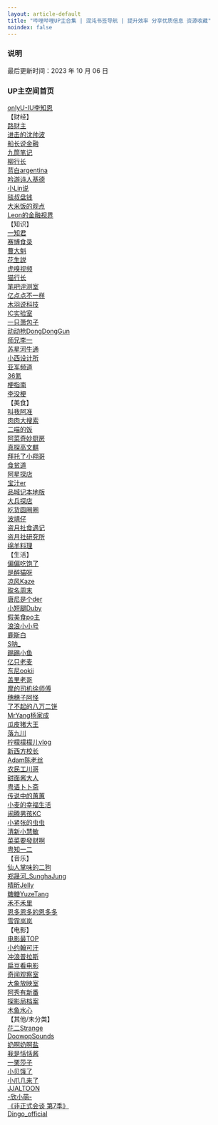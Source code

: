 ```yaml
---
layout: article-default
title: "哔哩哔哩UP主合集 | 混沌书签导航 | 提升效率 分享优质信息 资源收藏"
noindex: false
---
```


<article>
    <h3>说明</h3>
        最后更新时间：2023 年 10 月 06 日
    <h3>UP主空间首页</h3>
    <a target="_blank" rel="noopener nofollow noreferrer" href="https://space.bilibili.com/1280537847/video">onIyU-IU李知恩</a>
    <br>【财经】
    <br><a target="_blank" rel="noopener nofollow noreferrer" href="https://space.bilibili.com/10942353/video">路财主</a>
    <br><a target="_blank" rel="noopener nofollow noreferrer" href="https://space.bilibili.com/19201320/video">进击的沈帅波</a>
    <!-- <br><a target="_blank" rel="noopener nofollow noreferrer" href="https://space.bilibili.com/1368367331/video">一本政经说</a> -->
    <br><a target="_blank" rel="noopener nofollow noreferrer" href="https://space.bilibili.com/1447361032/video">船长说金融</a>
    <br><a target="_blank" rel="noopener nofollow noreferrer" href="https://space.bilibili.com/1652583818/video">九筒笔记</a>
    <br><a target="_blank" rel="noopener nofollow noreferrer" href="https://space.bilibili.com/23326926/video">柳行长</a>
    <br><a target="_blank" rel="noopener nofollow noreferrer" href="https://space.bilibili.com/432597324/video">蓝白argentina</a>
    <!-- <br><a target="_blank" rel="noopener nofollow noreferrer" href="https://space.bilibili.com/441193667/video">九边视频</a> -->
    <br><a target="_blank" rel="noopener nofollow noreferrer" href="https://space.bilibili.com/510856133/video">吟游诗人基德</a>
    <br><a target="_blank" rel="noopener nofollow noreferrer" href="https://space.bilibili.com/520819684/video">小Lin说</a>
    <br><a target="_blank" rel="noopener nofollow noreferrer" href="https://space.bilibili.com/628122353/video">毯叔盘钱</a>
    <br><a target="_blank" rel="noopener nofollow noreferrer" href="https://space.bilibili.com/668383032/video">大米饭的观点</a>
    <br><a target="_blank" rel="noopener nofollow noreferrer" href="https://space.bilibili.com/86888208/video">Leon的金融视界</a>
    <br>【知识】
    <br><a target="_blank" rel="noopener nofollow noreferrer" href="https://space.bilibili.com/1780540121/video">一知君</a>
    <br><a target="_blank" rel="noopener nofollow noreferrer" href="https://space.bilibili.com/1937308559/video">赛博食录</a>
    <br><a target="_blank" rel="noopener nofollow noreferrer" href="https://space.bilibili.com/1969444616/video">曹大魁</a>
    <br><a target="_blank" rel="noopener nofollow noreferrer" href="https://space.bilibili.com/25480023/video">花生説</a>
    <br><a target="_blank" rel="noopener nofollow noreferrer" href="https://space.bilibili.com/296399504/video">虎嗅视频</a>
    <br><a target="_blank" rel="noopener nofollow noreferrer" href="https://space.bilibili.com/351196172/video">猫行长</a>
    <br><a target="_blank" rel="noopener nofollow noreferrer" href="https://space.bilibili.com/367877/video">笔吧评测室</a>
    <br><a target="_blank" rel="noopener nofollow noreferrer" href="https://space.bilibili.com/407054668/video">亿点点不一样</a>
    <!-- <br><a target="_blank" rel="noopener nofollow noreferrer" href="https://space.bilibili.com/4324529/video">夏冰雹频道</a> -->
    <br><a target="_blank" rel="noopener nofollow noreferrer" href="https://space.bilibili.com/477278/video">木羽说科技</a>
    <br><a target="_blank" rel="noopener nofollow noreferrer" href="https://space.bilibili.com/486287787/video">IC实验室</a>        
    <br><a target="_blank" rel="noopener nofollow noreferrer" href="https://space.bilibili.com/495224316/video">一只萧包子</a>
    <br><a target="_blank" rel="noopener nofollow noreferrer" href="https://space.bilibili.com/490494088/video">动动枪DongDongGun</a>
    <br><a target="_blank" rel="noopener nofollow noreferrer" href="https://space.bilibili.com/517937049/video">师兄李一</a>
    <br><a target="_blank" rel="noopener nofollow noreferrer" href="https://space.bilibili.com/598464467/video">苏星河牛通</a>
    <br><a target="_blank" rel="noopener nofollow noreferrer" href="https://space.bilibili.com/516314798/video">小西设计所</a>
    <br><a target="_blank" rel="noopener nofollow noreferrer" href="https://space.bilibili.com/51705359/video">亚军频道</a>
    <br><a target="_blank" rel="noopener nofollow noreferrer" href="https://space.bilibili.com/90183256/video">36氪</a>
    <br><a target="_blank" rel="noopener nofollow noreferrer" href="https://space.bilibili.com/94510621/video">梗指南</a>
    <br><a target="_blank" rel="noopener nofollow noreferrer" href="https://space.bilibili.com/385032908/video">李没梗</a>
    <br>【美食】
    <br><a target="_blank" rel="noopener nofollow noreferrer" href="https://space.bilibili.com/1937178992/video">叫我阿准</a>
    <br><a target="_blank" rel="noopener nofollow noreferrer" href="https://space.bilibili.com/207346018/video">肉肉大搜索</a>
    <br><a target="_blank" rel="noopener nofollow noreferrer" href="https://space.bilibili.com/29329085/video">二喵的饭</a>
    <br><a target="_blank" rel="noopener nofollow noreferrer" href="https://space.bilibili.com/34279833/video">阿菜奇妙厨房</a>
    <br><a target="_blank" rel="noopener nofollow noreferrer" href="https://space.bilibili.com/3493080560830654/video">真探高文麒</a>
    <br><a target="_blank" rel="noopener nofollow noreferrer" href="https://space.bilibili.com/353539995/video">拜托了小翔哥</a>
    <br><a target="_blank" rel="noopener nofollow noreferrer" href="https://space.bilibili.com/39627524/video">食贫道</a>
    <br><a target="_blank" rel="noopener nofollow noreferrer" href="https://space.bilibili.com/398581197/video">阿星探店</a>
    <br><a target="_blank" rel="noopener nofollow noreferrer" href="https://space.bilibili.com/415837126/video">宝汁er</a>
    <br><a target="_blank" rel="noopener nofollow noreferrer" href="https://space.bilibili.com/429582883/video">品城记本地版</a>
    <br><a target="_blank" rel="noopener nofollow noreferrer" href="https://space.bilibili.com/477273422/video">大兵探店</a>
    <br><a target="_blank" rel="noopener nofollow noreferrer" href="https://space.bilibili.com/483818625/video">吃货圆圈圈</a>
    <br><a target="_blank" rel="noopener nofollow noreferrer" href="https://space.bilibili.com/5771902/video">波靖仔</a>
    <br><a target="_blank" rel="noopener nofollow noreferrer" href="https://space.bilibili.com/99157282/video">盗月社食遇记</a>
    <br><a target="_blank" rel="noopener nofollow noreferrer" href="https://space.bilibili.com/179258807/video">盗月社研究所</a>
    <br><a target="_blank" rel="noopener nofollow noreferrer" href="https://space.bilibili.com/18202105/video">绵羊料理</a>
    <br>【生活】
    <br><a target="_blank" rel="noopener nofollow noreferrer" href="https://space.bilibili.com/12295034/video">偏偏吃饱了</a>
    <br><a target="_blank" rel="noopener nofollow noreferrer" href="https://space.bilibili.com/1236558653/video">是醉猫呀</a>
    <br><a target="_blank" rel="noopener nofollow noreferrer" href="https://space.bilibili.com/14110780/video">凉风Kaze</a>
    <br><a target="_blank" rel="noopener nofollow noreferrer" href="https://space.bilibili.com/14450608/video">取名周末</a>
    <br><a target="_blank" rel="noopener nofollow noreferrer" href="https://space.bilibili.com/182481858/video">唐尼是个der</a>
    <br><a target="_blank" rel="noopener nofollow noreferrer" href="https://space.bilibili.com/202346397/video">小短腿Duby</a>
    <br><a target="_blank" rel="noopener nofollow noreferrer" href="https://space.bilibili.com/26139491/video">假美食po主</a>
    <br><a target="_blank" rel="noopener nofollow noreferrer" href="https://space.bilibili.com/410904791/video">浪浪小小号</a>
    <br><a target="_blank" rel="noopener nofollow noreferrer" href="https://space.bilibili.com/26439953/video">鹿斯白</a>
    <br><a target="_blank" rel="noopener nofollow noreferrer" href="https://space.bilibili.com/273139194/video">S呐_</a>
    <br><a target="_blank" rel="noopener nofollow noreferrer" href="https://space.bilibili.com/275016013/video">踢踢小鱼</a>
    <br><a target="_blank" rel="noopener nofollow noreferrer" href="https://space.bilibili.com/276453717/video">亿只老麦</a>
    <br><a target="_blank" rel="noopener nofollow noreferrer" href="https://space.bilibili.com/285499073/video">东尼ookii</a>
    <br><a target="_blank" rel="noopener nofollow noreferrer" href="https://space.bilibili.com/285571498/video">盖里老哥</a>
    <br><a target="_blank" rel="noopener nofollow noreferrer" href="https://space.bilibili.com/3493117728656046/video">摩的司机徐师傅</a>
    <br><a target="_blank" rel="noopener nofollow noreferrer" href="https://space.bilibili.com/38567222/video">穗穗子阿怪</a>
    <br><a target="_blank" rel="noopener nofollow noreferrer" href="https://space.bilibili.com/395936853/video">了不起的八万二饼</a>
    <br><a target="_blank" rel="noopener nofollow noreferrer" href="https://space.bilibili.com/39915398/video">MrYang杨家成</a>
    <br><a target="_blank" rel="noopener nofollow noreferrer" href="https://space.bilibili.com/40178995/video">瓜皮猪大王</a>
    <br><a target="_blank" rel="noopener nofollow noreferrer" href="https://space.bilibili.com/470962000/video">落九川</a>
    <br><a target="_blank" rel="noopener nofollow noreferrer" href="https://space.bilibili.com/471367616/video">柠檬檬檬儿vlog</a>
    <br><a target="_blank" rel="noopener nofollow noreferrer" href="https://space.bilibili.com/472556049/video">新西方校长</a>
    <br><a target="_blank" rel="noopener nofollow noreferrer" href="https://space.bilibili.com/476819048/video">Adam陈老丝</a>
    <br><a target="_blank" rel="noopener nofollow noreferrer" href="https://space.bilibili.com/487215770/video">农民工川哥</a>
    <br><a target="_blank" rel="noopener nofollow noreferrer" href="https://space.bilibili.com/488375672/video">甜面酱大人</a>
    <br><a target="_blank" rel="noopener nofollow noreferrer" href="https://space.bilibili.com/49637627/video">粤语卜卜斋</a>
    <br><a target="_blank" rel="noopener nofollow noreferrer" href="https://space.bilibili.com/50107323/video">传说中的蕙蕙</a>
    <br><a target="_blank" rel="noopener nofollow noreferrer" href="https://space.bilibili.com/513527793/video">小麦的幸福生活</a>
    <br><a target="_blank" rel="noopener nofollow noreferrer" href="https://space.bilibili.com/519552569/video">闹腾男孩KC</a>
    <br><a target="_blank" rel="noopener nofollow noreferrer" href="https://space.bilibili.com/6087825/video">小紧张的虫虫</a>
    <br><a target="_blank" rel="noopener nofollow noreferrer" href="https://space.bilibili.com/699928307/video">清新小慧敏</a>
    <br><a target="_blank" rel="noopener nofollow noreferrer" href="https://space.bilibili.com/73285222/video">菜菜要發财啊</a>
    <br><a target="_blank" rel="noopener nofollow noreferrer" href="https://space.bilibili.com/95515699/video">粤知一二</a>
    <br>【音乐】
    <br><a target="_blank" rel="noopener nofollow noreferrer" href="https://space.bilibili.com/11775980/video">仙人掌味的二狗</a>
    <br><a target="_blank" rel="noopener nofollow noreferrer" href="https://space.bilibili.com/1272878753/video">郑晟河_SunghaJung</a>
    <br><a target="_blank" rel="noopener nofollow noreferrer" href="https://space.bilibili.com/20489665/video">晴昕Jelly</a>
    <br><a target="_blank" rel="noopener nofollow noreferrer" href="https://space.bilibili.com/301973730/video">糖糖YuzeTang</a>
    <br><a target="_blank" rel="noopener nofollow noreferrer" href="https://space.bilibili.com/31895907/video">禾不禾里</a>
    <br><a target="_blank" rel="noopener nofollow noreferrer" href="https://space.bilibili.com/39478510/video">恩多恩多的恩多多</a>
    <br><a target="_blank" rel="noopener nofollow noreferrer" href="https://space.bilibili.com/78201/video">雪霏岚岚</a>
    <br>【电影】
    <br><a target="_blank" rel="noopener nofollow noreferrer" href="https://space.bilibili.com/17819768/video">电影最TOP</a>
    <br><a target="_blank" rel="noopener nofollow noreferrer" href="https://space.bilibili.com/23947287/video">小约翰可汗</a>
    <br><a target="_blank" rel="noopener nofollow noreferrer" href="https://space.bilibili.com/290548469/video">冲浪普拉斯</a>
    <br><a target="_blank" rel="noopener nofollow noreferrer" href="https://space.bilibili.com/33488229/video">扁豆看电影</a>
    <br><a target="_blank" rel="noopener nofollow noreferrer" href="https://space.bilibili.com/454719565/video">奇闻观察室</a>
    <br><a target="_blank" rel="noopener nofollow noreferrer" href="https://space.bilibili.com/49246269/video">大象放映室</a>
    <br><a target="_blank" rel="noopener nofollow noreferrer" href="https://space.bilibili.com/505184292/video">阿秀有新番</a>
    <br><a target="_blank" rel="noopener nofollow noreferrer" href="https://space.bilibili.com/511110116/video">探影局档案</a>
    <br><a target="_blank" rel="noopener nofollow noreferrer" href="https://space.bilibili.com/927587/video">木鱼水心</a>
    <br>【其他/未分类】
    <br><a target="_blank" rel="noopener nofollow noreferrer" href="https://space.bilibili.com/107486042/video">花二Strange</a>
    <br><a target="_blank" rel="noopener nofollow noreferrer" href="https://space.bilibili.com/1241276309/video">DoowopSounds</a>
    <br><a target="_blank" rel="noopener nofollow noreferrer" href="https://space.bilibili.com/137910465/video">奶啊奶啊盐</a>
    <br><a target="_blank" rel="noopener nofollow noreferrer" href="https://space.bilibili.com/171474500/video">我是恬恬酱</a>
    <br><a target="_blank" rel="noopener nofollow noreferrer" href="https://space.bilibili.com/2871017/video">一栗莎子</a>
    <br><a target="_blank" rel="noopener nofollow noreferrer" href="https://space.bilibili.com/31220044/video">小贝饿了</a>
    <br><a target="_blank" rel="noopener nofollow noreferrer" href="https://space.bilibili.com/474857200/video">小爪几来了</a>
    <br><a target="_blank" rel="noopener nofollow noreferrer" href="https://space.bilibili.com/507866514/video">JJALTOON</a>
    <br><a target="_blank" rel="noopener nofollow noreferrer" href="https://space.bilibili.com/8366990/video">-欣小萌-</a>
    <br><a target="_blank" rel="noopener nofollow noreferrer" href="https://www.bilibili.com/bangumi/play/ss41442">《非正式会谈 第7季》</a>
    <br><a target="_blank" rel="noopener nofollow noreferrer" href="https://space.bilibili.com/1043914429/video">Dingo_official</a>
</article>